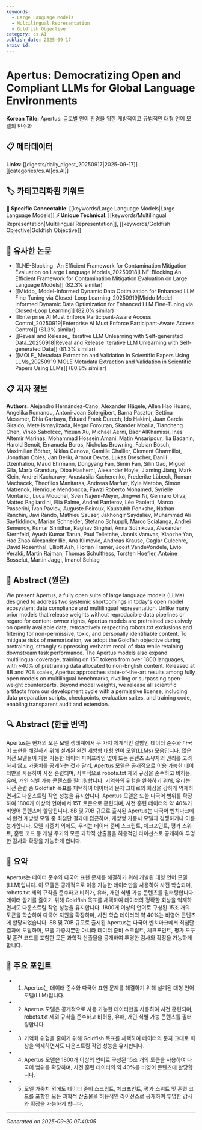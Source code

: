 ```yaml
---
keywords:
  - Large Language Models
  - Multilingual Representation
  - Goldfish Objective
category: cs.AI
publish_date: 2025-09-17
arxiv_id:
---
```


<!-- KEYWORD_LINKING_METADATA:
{
  "processed_timestamp": "2025-09-22 23:01:18.215929",
  "vocabulary_version": "1.0",
  "selected_keywords": [
    "Large Language Models",
    "Multilingual Representation",
    "Goldfish Objective"
  ],
  "rejected_keywords": [
    "Data Compliance",
    "Open Model Ecosystem"
  ],
  "similarity_scores": {
    "Large Language Models": 0.9,
    "Multilingual Representation": 0.82,
    "Goldfish Objective": 0.78
  },
  "extraction_method": "AI_prompt_based",
  "budget_applied": true
}
-->

# Apertus: Democratizing Open and Compliant LLMs for Global Language Environments

**Korean Title:** Apertus: 글로벌 언어 환경을 위한 개방적이고 규범적인 대형 언어 모델의 민주화

## 📋 메타데이터

**Links**: [[digests/daily_digest_20250917|2025-09-17]]        [[categories/cs.AI|cs.AI]]

## 🏷️ 카테고리화된 키워드
**🔗 Specific Connectable**: [[keywords/Large Language Models|Large Language Models]]
**⚡ Unique Technical**: [[keywords/Multilingual Representation|Multilingual Representation]], [[keywords/Goldfish Objective|Goldfish Objective]]

## 🔗 유사한 논문
- [[LNE-Blocking_ An Efficient Framework for Contamination Mitigation Evaluation on Large Language Models_20250918|LNE-Blocking An Efficient Framework for Contamination Mitigation Evaluation on Large Language Models]] (82.3% similar)
- [[Middo_ Model-Informed Dynamic Data Optimization for Enhanced LLM Fine-Tuning via Closed-Loop Learning_20250919|Middo Model-Informed Dynamic Data Optimization for Enhanced LLM Fine-Tuning via Closed-Loop Learning]] (82.0% similar)
- [[Enterprise AI Must Enforce Participant-Aware Access Control_20250919|Enterprise AI Must Enforce Participant-Aware Access Control]] (81.3% similar)
- [[Reveal and Release_ Iterative LLM Unlearning with Self-generated Data_20250918|Reveal and Release Iterative LLM Unlearning with Self-generated Data]] (81.3% similar)
- [[MOLE_ Metadata Extraction and Validation in Scientific Papers Using LLMs_20250919|MOLE Metadata Extraction and Validation in Scientific Papers Using LLMs]] (80.8% similar)

## 📋 저자 정보

**Authors:** Alejandro Hernández-Cano, Alexander Hägele, Allen Hao Huang, Angelika Romanou, Antoni-Joan Solergibert, Barna Pasztor, Bettina Messmer, Dhia Garbaya, Eduard Frank Ďurech, Ido Hakimi, Juan García Giraldo, Mete Ismayilzada, Negar Foroutan, Skander Moalla, Tiancheng Chen, Vinko Sabolčec, Yixuan Xu, Michael Aerni, Badr AlKhamissi, Ines Altemir Marinas, Mohammad Hossein Amani, Matin Ansaripour, Ilia Badanin, Harold Benoit, Emanuela Boros, Nicholas Browning, Fabian Bösch, Maximilian Böther, Niklas Canova, Camille Challier, Clement Charmillot, Jonathan Coles, Jan Deriu, Arnout Devos, Lukas Drescher, Daniil Dzenhaliou, Maud Ehrmann, Dongyang Fan, Simin Fan, Silin Gao, Miguel Gila, María Grandury, Diba Hashemi, Alexander Hoyle, Jiaming Jiang, Mark Klein, Andrei Kucharavy, Anastasiia Kucherenko, Frederike Lübeck, Roman Machacek, Theofilos Manitaras, Andreas Marfurt, Kyle Matoba, Simon Matrenok, Henrique Mendoncça, Fawzi Roberto Mohamed, Syrielle Montariol, Luca Mouchel, Sven Najem-Meyer, Jingwei Ni, Gennaro Oliva, Matteo Pagliardini, Elia Palme, Andrei Panferov, Léo Paoletti, Marco Passerini, Ivan Pavlov, Auguste Poiroux, Kaustubh Ponkshe, Nathan Ranchin, Javi Rando, Mathieu Sauser, Jakhongir Saydaliev, Muhammad Ali Sayfiddinov, Marian Schneider, Stefano Schuppli, Marco Scialanga, Andrei Semenov, Kumar Shridhar, Raghav Singhal, Anna Sotnikova, Alexander Sternfeld, Ayush Kumar Tarun, Paul Teiletche, Jannis Vamvas, Xiaozhe Yao, Hao Zhao Alexander Ilic, Ana Klimovic, Andreas Krause, Caglar Gulcehre, David Rosenthal, Elliott Ash, Florian Tramèr, Joost VandeVondele, Livio Veraldi, Martin Rajman, Thomas Schulthess, Torsten Hoefler, Antoine Bosselut, Martin Jaggi, Imanol Schlag

## 📄 Abstract (원문)

We present Apertus, a fully open suite of large language models (LLMs)
designed to address two systemic shortcomings in today's open model ecosystem:
data compliance and multilingual representation. Unlike many prior models that
release weights without reproducible data pipelines or regard for content-owner
rights, Apertus models are pretrained exclusively on openly available data,
retroactively respecting robots.txt exclusions and filtering for
non-permissive, toxic, and personally identifiable content. To mitigate risks
of memorization, we adopt the Goldfish objective during pretraining, strongly
suppressing verbatim recall of data while retaining downstream task
performance. The Apertus models also expand multilingual coverage, training on
15T tokens from over 1800 languages, with ~40% of pretraining data allocated to
non-English content. Released at 8B and 70B scales, Apertus approaches
state-of-the-art results among fully open models on multilingual benchmarks,
rivalling or surpassing open-weight counterparts. Beyond model weights, we
release all scientific artifacts from our development cycle with a permissive
license, including data preparation scripts, checkpoints, evaluation suites,
and training code, enabling transparent audit and extension.

## 🔍 Abstract (한글 번역)

Apertus는 현재의 오픈 모델 생태계에서 두 가지 체계적인 결함인 데이터 준수와 다국어 표현을 해결하기 위해 설계된 완전 개방형 대형 언어 모델(LLMs) 모음입니다. 많은 이전 모델들이 재현 가능한 데이터 파이프라인 없이 또는 콘텐츠 소유자의 권리를 고려하지 않고 가중치를 공개하는 것과 달리, Apertus 모델은 공개적으로 이용 가능한 데이터만을 사용하여 사전 훈련되며, 사후적으로 robots.txt 제외 규정을 준수하고 비허용, 유해, 개인 식별 가능 콘텐츠를 필터링합니다. 기억화의 위험을 완화하기 위해, 우리는 사전 훈련 중 Goldfish 목표를 채택하여 데이터의 문자 그대로의 회상을 강하게 억제하면서도 다운스트림 작업 성능을 유지합니다. Apertus 모델은 또한 다국어 범위를 확장하여 1800개 이상의 언어에서 15T 토큰으로 훈련되며, 사전 훈련 데이터의 약 40%가 비영어 콘텐츠에 할당됩니다. 8B 및 70B 규모로 출시된 Apertus는 다국어 벤치마크에서 완전 개방형 모델 중 최첨단 결과에 접근하며, 개방형 가중치 모델과 경쟁하거나 이를 능가합니다. 모델 가중치 외에도, 우리는 데이터 준비 스크립트, 체크포인트, 평가 스위트, 훈련 코드 등 개발 주기의 모든 과학적 산출물을 허용적인 라이선스로 공개하여 투명한 감사와 확장을 가능하게 합니다.

## 📝 요약

Apertus는 데이터 준수와 다국어 표현 문제를 해결하기 위해 개발된 대형 언어 모델(LLM)입니다. 이 모델은 공개적으로 이용 가능한 데이터만을 사용하여 사전 학습되며, robots.txt 제외 규칙을 준수하고 비허가, 유해, 개인 식별 가능 콘텐츠를 필터링합니다. 데이터 암기를 줄이기 위해 Goldfish 목표를 채택하여 데이터의 정확한 회상을 억제하면서도 다운스트림 작업 성능을 유지합니다. 1800개 이상의 언어로 구성된 15조 개의 토큰을 학습하여 다국어 지원을 확장하며, 사전 학습 데이터의 약 40%는 비영어 콘텐츠에 할당되었습니다. 8B 및 70B 규모로 출시된 Apertus는 다국어 벤치마크에서 최첨단 결과에 도달하며, 모델 가중치뿐만 아니라 데이터 준비 스크립트, 체크포인트, 평가 도구 및 훈련 코드를 포함한 모든 과학적 산출물을 공개하여 투명한 감사와 확장을 가능하게 합니다.

## 🎯 주요 포인트

- 1. Apertus는 데이터 준수와 다국어 표현 문제를 해결하기 위해 설계된 대형 언어 모델(LLM)입니다.

- 2. Apertus 모델은 공개적으로 사용 가능한 데이터만을 사용하여 사전 훈련되며, robots.txt 제외 규칙을 준수하고 비허용, 유해, 개인 식별 가능 콘텐츠를 필터링합니다.

- 3. 기억화 위험을 줄이기 위해 Goldfish 목표를 채택하여 데이터의 문자 그대로 회상을 억제하면서도 다운스트림 작업 성능을 유지합니다.

- 4. Apertus 모델은 1800개 이상의 언어로 구성된 15조 개의 토큰을 사용하여 다국어 범위를 확장하며, 사전 훈련 데이터의 약 40%를 비영어 콘텐츠에 할당합니다.

- 5. 모델 가중치 외에도 데이터 준비 스크립트, 체크포인트, 평가 스위트 및 훈련 코드를 포함한 모든 과학적 산출물을 허용적인 라이선스로 공개하여 투명한 감사와 확장을 가능하게 합니다.

---

*Generated on 2025-09-20 07:40:05*